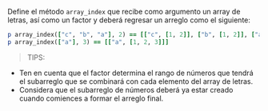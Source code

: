 Define el método `array_index` que recibe como argumento un array de letras, así como un factor y deberá regresar un arreglo como el siguiente:

```Ruby
p array_index(["c", "b", "a"], 2) == [["c", [1, 2]], ["b", [1, 2]], ["a", [1, 2]]]
p array_index(["a"], 3) == [["a", [1, 2, 3]]]
```
>TIPS:
- Ten en cuenta que el factor determina el rango de números que tendrá el subarreglo que se combinará con cada elemento del array de letras.
- Considera que el subarreglo de números deberá ya estar creado cuando comiences a formar el arreglo final.
